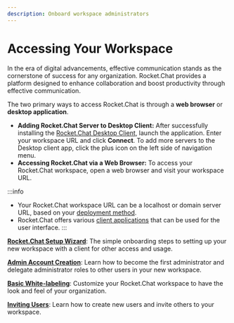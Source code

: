 ```yaml
---
description: Onboard workspace administrators
---
```


# Accessing Your Workspace

In the era of digital advancements, effective communication stands as the cornerstone of success for any organization. Rocket.Chat provides a platform designed to enhance collaboration and boost productivity through effective communication.

The two primary ways to access Rocket.Chat is through a **web browser** or **desktop application**.

* **Adding Rocket.Chat Server to Desktop Client:** After successfully installing the [Rocket.Chat Desktop Client](../installing-client-apps/#desktop-apps), launch the application. Enter your workspace URL and click **Connect**. To add more servers to the Desktop client app, click the plus icon on the left side of navigation menu.
* **Accessing Rocket.Chat via a Web Browser:** To access your Rocket.Chat workspace, open a web browser and visit your workspace URL.

:::info
* Your Rocket.Chat workspace URL can be a localhost or domain server URL, based on your [deployment method](../../deploy/deploy-rocketchat/).
* Rocket.Chat offers various [client applications](../installing-client-apps/) that can be used for the user interface.
:::

[**Rocket.Chat Setup Wizard**](rocket.chat-setup-wizard.md): The simple onboarding steps to setting up your new workspace with a client for other access and usage.

[**Admin Account Creation**](admin-account-creation.md): Learn how to become the first administrator and delegate administrator roles to other users in your new workspace.

[**Basic White-labeling**](basic-white-labeling.md): Customize your Rocket.Chat workspace to have the look and feel of your organization.  &#x20;

[**Inviting Users**](inviting-users.md): Learn how to create new users and invite others to your workspace.

